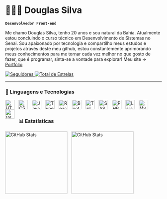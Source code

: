 # 👨🏾‍💻 Douglas Silva

**`Desenvolvedor Front-end`**

Me chamo Douglas Silva, tenho 20 anos e sou natural da Bahia. Atualmente estou concluindo o curso técnico em Desenvolvimento de Sistemas no Senai. Sou apaixonado por tecnologia e compartilho meus estudos e projetos através deste meu github, estou constantemente aprimorando meus conhecimentos para me tornar cada vez melhor no que gosto de fazer, que é programar, sinta-se a vontade para explorar! Meu site => [Portfólio](https://portfolio-beige-eight-35.vercel.app/)

<p align="left">
   <a href="https://github.com/douglass154?tab=followers">
      <img 
         alt="Seguidores" 
         title="Me siga no Github" 
         src="https://custom-icon-badges.demolab.com/github/followers/douglass154?color=236ad3&labelColor=1155ba&style=for-the-badge&logo=github&label=Seguidores&logoColor=white"
      />
   </a>
   <a href="https://github.com/douglass154?tab=repositories&sort=stargazers">
      <img 
         alt="Total de Estrelas" 
         title="Total de Estrelas Github" 
         src="https://custom-icon-badges.demolab.com/github/stars/douglass154?color=55960&labelColor=488207&style=for-the-badge&logo=star&label=estrelas"
      />
   </a>
</p>

---

### 🤖 Linguagens e Tecnologias

<img 
   align="left" 
   alt="HTML"
   title="HTML" 
   width="30px" 
   style="padding-right: 10px;" 
   src="https://cdn.jsdelivr.net/gh/devicons/devicon@latest/icons/html5/html5-original.svg" 
/>
<img 
   align="left" 
   alt="CSS" 
   title="CSS"
   width="30px" 
   style="padding-right: 10px;" 
   src="https://cdn.jsdelivr.net/gh/devicons/devicon@latest/icons/css3/css3-original.svg" 
/>
<img 
   align="left" 
   alt="JavaScript" 
   title="JavaScript"
   width="30px" 
   style="padding-right: 10px;" 
   src="https://cdn.jsdelivr.net/gh/devicons/devicon@latest/icons/javascript/javascript-original.svg" 
/>
<img 
   align="left" 
   alt="TypeScript"
   title="TypeScript" 
   width="30px" 
   style="padding-right: 10px;" 
   src="https://cdn.jsdelivr.net/gh/devicons/devicon@latest/icons/typescript/typescript-original.svg" 
/>
<img 
   align="left" 
   alt="React"
   title="React" 
   width="30px" 
   style="padding-right: 10px;" 
   src="https://cdn.jsdelivr.net/gh/devicons/devicon@latest/icons/react/react-original.svg" 
/>
<img 
   align="left" 
   alt="Bootstrap"
   title="Bootstrap" 
   width="30px" 
   style="padding-right: 10px;" 
   src="https://cdn.jsdelivr.net/gh/devicons/devicon@latest/icons/bootstrap/bootstrap-original.svg" 
/>
<img 
   align="left" 
   alt="Tailwind" 
   title="Tailwind"
   width="30px" 
   style="padding-right: 10px;" 
   src="https://cdn.jsdelivr.net/gh/devicons/devicon@latest/icons/tailwindcss/tailwindcss-original.svg" 
/>
<img 
   align="left" 
   alt="SASS" 
   title="SASS"
   width="30px" 
   style="padding-right: 10px;" 
   src="https://cdn.jsdelivr.net/gh/devicons/devicon@latest/icons/sass/sass-original.svg" 
/>
<img 
   align="left" 
   alt="PHP" 
   title="PHP"
   width="30px" 
   style="padding-right: 10px;" 
   src="https://cdn.jsdelivr.net/gh/devicons/devicon@latest/icons/php/php-original.svg" 
/>
<img 
   align="left" 
   alt="Laravel" 
   title="Laravel"
   width="30px" 
   style="padding-right: 10px;" 
   src="https://cdn.jsdelivr.net/gh/devicons/devicon@latest/icons/laravel/laravel-original.svg" 
/>
<img 
   align="left" 
   alt="MySQL" 
   title="MySQL"
   width="30px" 
   style="padding-right: 10px;" 
   src="https://cdn.jsdelivr.net/gh/devicons/devicon@latest/icons/mysql/mysql-original.svg" 
/>
<img 
   align="left" 
   alt="Git" 
   title="Git"
   width="30px" 
   style="padding-right: 10px;" 
   src="https://cdn.jsdelivr.net/gh/devicons/devicon@latest/icons/git/git-original.svg" 
/>

<br/>
<br/>

### 📊 Estatísticas

<p>
   <img 
      align="left" 
      alt="GitHub Stats" 
      height="200" 
      style="padding-right: 10px;" 
      src="https://github-readme-stats.vercel.app/api?username=douglass154&show_icons=true&theme=radical&include_all_commits=true&locale=pt-br" 
   />

   <img 
      align="left" 
      alt="GitHub Stats" 
      height="200" 
      src="https://github-readme-stats.vercel.app/api/top-langs/?username=douglass154&theme=radical&layout=compact&custom_title=Tecnologias&langs_count=6" 
   />

</p>
